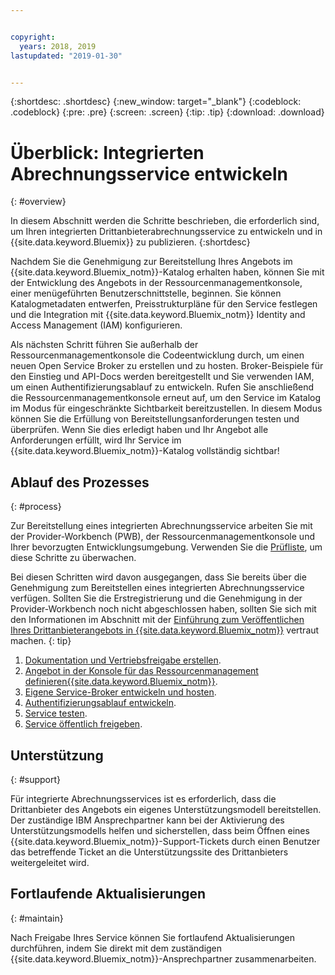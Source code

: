```yaml
---


copyright:
  years: 2018, 2019
lastupdated: "2019-01-30"


---
```


{:shortdesc: .shortdesc}
{:new_window: target="_blank"}
{:codeblock: .codeblock}
{:pre: .pre}
{:screen: .screen}
{:tip: .tip}
{:download: .download}

# Überblick: Integrierten Abrechnungsservice entwickeln
{: #overview}

In diesem Abschnitt werden die Schritte beschrieben, die erforderlich sind, um Ihren integrierten Drittanbieterabrechnungsservice zu entwickeln und in {{site.data.keyword.Bluemix}} zu publizieren. 
{:shortdesc}

Nachdem Sie die Genehmigung zur Bereitstellung Ihres Angebots im {{site.data.keyword.Bluemix_notm}}-Katalog erhalten haben, können Sie mit der Entwicklung des Angebots in der Ressourcenmanagementkonsole, einer menügeführten Benutzerschnittstelle, beginnen. Sie können Katalogmetadaten entwerfen, Preisstrukturpläne für den Service festlegen und die Integration mit {{site.data.keyword.Bluemix_notm}} Identity and Access Management (IAM) konfigurieren. 

Als nächsten Schritt führen Sie außerhalb der Ressourcenmanagementkonsole die Codeentwicklung durch, um einen neuen Open Service Broker zu erstellen und zu hosten. Broker-Beispiele für den Einstieg und API-Docs werden bereitgestellt und Sie verwenden IAM, um einen Authentifizierungsablauf zu entwickeln. Rufen Sie anschließend die Ressourcenmanagementkonsole erneut auf, um den Service im Katalog im Modus für eingeschränkte Sichtbarkeit bereitzustellen. In diesem Modus können Sie die Erfüllung von Bereitstellungsanforderungen testen und überprüfen. Wenn Sie dies erledigt haben und Ihr Angebot alle Anforderungen erfüllt, wird Ihr Service im {{site.data.keyword.Bluemix_notm}}-Katalog vollständig sichtbar!


## Ablauf des Prozesses
{: #process}

Zur Bereitstellung eines integrierten Abrechnungsservice arbeiten Sie mit der Provider-Workbench (PWB), der Ressourcenmanagementkonsole und Ihrer bevorzugten Entwicklungsumgebung. Verwenden Sie die [Prüfliste](/docs/third-party?topic=third-party-checklist#checklist), um diese Schritte zu überwachen.

Bei diesen Schritten wird davon ausgegangen, dass Sie bereits über die Genehmigung zum Bereitstellen eines integrierten Abrechnungsservice verfügen. Sollten Sie die Erstregistrierung und die Genehmigung in der Provider-Workbench noch nicht abgeschlossen haben, sollten Sie sich mit den Informationen im Abschnitt mit der [Einführung zum Veröffentlichen Ihres Drittanbieterangebots in {{site.data.keyword.Bluemix_notm}}](/docs/third-party/index.md?topic=third-party-get-started#get-started) vertraut machen.
{: tip}

1. [Dokumentation und Vertriebsfreigabe erstellen](/docs/third-party?topic=third-party-content-tasks#content-tasks).
2. [Angebot in der Konsole für das Ressourcenmanagement definieren{{site.data.keyword.Bluemix_notm}}](/docs/third-party?topic=third-party-step2-define#step2-define).
3. [Eigene Service-Broker entwickeln und hosten](/docs/third-party?topic=third-party-step3-osb#step3-osb).
4. [Authentifizierungsablauf entwickeln](/docs/third-party?topic=third-party-step4-iam#step4-iam).
5. [Service testen](/docs/third-party?topic=third-party-step5-pubtest#step5-pubtest).
6. [Service öffentlich freigeben](/docs/third-party?topic=third-party-public-releasing#public-releasing).

## Unterstützung
{: #support}

Für integrierte Abrechnungsservices ist es erforderlich, dass die Drittanbieter des Angebots ein eigenes Unterstützungsmodell bereitstellen. Der zuständige IBM Ansprechpartner kann bei der Aktivierung des Unterstützungsmodells helfen und sicherstellen, dass beim Öffnen eines {{site.data.keyword.Bluemix_notm}}-Support-Tickets durch einen Benutzer das betreffende Ticket an die Unterstützungssite des Drittanbieters weitergeleitet wird.

## Fortlaufende Aktualisierungen
{: #maintain}

Nach Freigabe Ihres Service können Sie fortlaufend Aktualisierungen durchführen, indem Sie direkt mit dem zuständigen {{site.data.keyword.Bluemix_notm}}-Ansprechpartner zusammenarbeiten.



